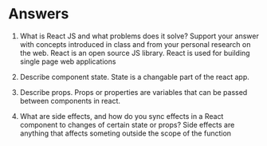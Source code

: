 # Answers

1. What is React JS and what problems does it solve? Support your answer with concepts introduced in class and from your personal research on the web.
 React is an open source JS library. React is used for building single page web applications

1. Describe component state.
State is a changable part of the react app.

1. Describe props.
Props or properties are variables that can be passed between components in react.

1. What are side effects, and how do you sync effects in a React component to changes of certain state or props?
Side effects are anything that affects someting outside the scope of the function